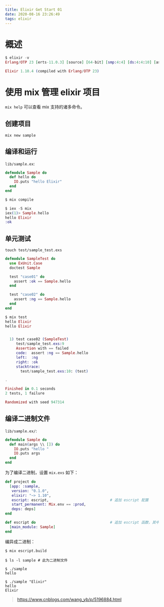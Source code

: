 ```yaml
---
title: Elixir Get Start 01
date: 2020-08-16 23:26:49
tags: elixir
---
```


# 概述
```elixir
$ elixir -v
Erlang/OTP 23 [erts-11.0.3] [source] [64-bit] [smp:4:4] [ds:4:4:10] [async-threads:1] [hipe] [dtrace]

Elixir 1.10.4 (compiled with Erlang/OTP 23)
```
<!-- more -->

# 使用 mix 管理 elixir 项目
`mix help` 可以查看 mix 支持的诸多命令。

## 创建项目
```
mix new sample
```
## 编译和运行
`lib/sample.ex`:
```elixir
defmodule Sample do
  def hello do
    IO.puts "hello Elixir"
  end
end
```
```elixir
$ mix compile

$ iex -S mix
iex(1)> Sample.hello
hello Elixir
:ok
```
## 单元测试
```
touch test/sample_test.exs
```
```elixir
defmodule SampleTest do
  use ExUnit.Case
  doctest Sample

  test "case01" do
    assert :ok == Sample.hello
  end

  test "case02" do
    assert :ng == Sample.hello
  end
end
```
```elixir
$ mix test
hello Elixir
hello Elixir


  1) test case02 (SampleTest)
     test/sample_test.exs:9
     Assertion with == failed
     code:  assert :ng == Sample.hello
     left:  :ng
     right: :ok
     stacktrace:
       test/sample_test.exs:10: (test)

.

Finished in 0.1 seconds
2 tests, 1 failure

Randomized with seed 947314
```
## 编译二进制文件
`lib/sample.ex/`:
```elixir
defmodule Sample do
  def main(args \\ []) do
    IO.puts "hello "
    IO.puts args
  end
end
```
为了编译二进制，设置 `mix.exs` 如下：
```elixir
def project do
  [app: :sample,
   version: "0.1.0",
   elixir: "~> 1.10",
   escript: escript,                            # 追加 escript 配置
   start_permanent: Mix.env == :prod,
   deps: deps]
end

def escript do                                  # 追加 escript 函数，其中设置 main_module
  [main_module: Sample]
end
```
编异成二进制：
```
$ mix escript.build

$ ls -l sample # 此为二进制文件

$ ./sample
hello

$ ./sample "Elixir"
hello
Elixir
```

> https://www.cnblogs.com/wang_yb/p/5196884.html
